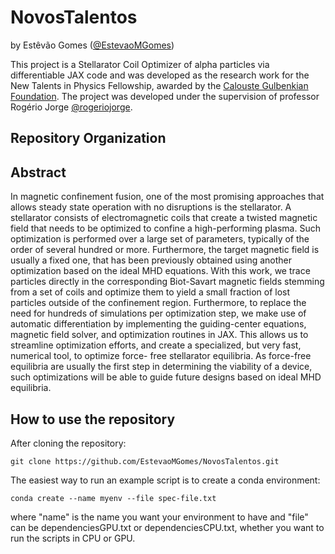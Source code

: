 # NovosTalentos

by Estêvão Gomes ([@EstevaoMGomes](https://github.com/EstevaoMGomes))

This project is a Stellarator Coil Optimizer of alpha particles via differentiable JAX code and was developed as the research 
work for the New Talents in Physics Fellowship, awarded by the [Calouste Gulbenkian Foundation](https://gulbenkian.pt/en/).
The project was developed under the supervision of professor Rogério Jorge [@rogeriojorge](https://github.com/rogeriojorge).

## Repository Organization

## Abstract
In magnetic confinement fusion, one of the most promising approaches that allows steady state
operation with no disruptions is the stellarator. A stellarator consists of electromagnetic coils
that create a twisted magnetic field that needs to be optimized to confine a high-performing
plasma. Such optimization is performed over a large set of parameters, typically of the order of
several hundred or more. Furthermore, the target magnetic field is usually a fixed one, that has
been previously obtained using another optimization based on the ideal MHD equations. With
this work, we trace particles directly in the corresponding Biot-Savart magnetic fields stemming
from a set of coils and optimize them to yield a small fraction of lost particles outside of the
confinement region. Furthermore, to replace the need for hundreds of simulations per
optimization step, we make use of automatic differentiation by implementing the guiding-center
equations, magnetic field solver, and optimization routines in JAX. This allows us to streamline
optimization efforts, and create a specialized, but very fast, numerical tool, to optimize force-
free stellarator equilibria. As force-free equilibria are usually the first step in determining the
viability of a device, such optimizations will be able to guide future designs based on ideal
MHD equilibria.

## How to use the repository
After cloning the repository:
```
git clone https://github.com/EstevaoMGomes/NovosTalentos.git
```
The easiest way to run an example script is to create a conda environment:
```
conda create --name myenv --file spec-file.txt
```
where "name" is the name you want your environment to have and "file" can be dependenciesGPU.txt or dependenciesCPU.txt, whether you want to run the scripts in CPU or GPU.






[def]: #how-to-use-the-repository